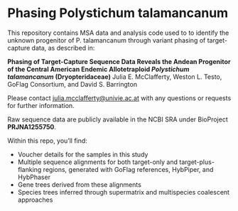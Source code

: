 # Phasing Polystichum talamancanum

This repository contains MSA data and analysis code used to to identify the unknown progenitor of P. talamancanum through variant phasing of target-capture data, as described in:

**Phasing of Target-Capture Sequence Data Reveals the Andean Progenitor of the Central American Endemic Allotetraploid _Polystichum talamancanum_ (Dryopteridaceae)**
Julia E. McClafferty, Weston L. Testo, GoFlag Consortium, and David S. Barrington

Please contact julia.mcclafferty@univie.ac.at with any questions or requests for further information.

Raw sequence data are publicly available in the NCBI SRA under BioProject **PRJNA1255750**.

Within this repo, you’ll find:
* Voucher details for the samples in this study  
* Multiple sequence alignments for both target-only and target-plus-flanking regions, generated with GoFlag references, HybPiper, and HybPhaser 
* Gene trees derived from these alignments 
* Species trees inferred through supermatrix and multispecies coalescent approaches
